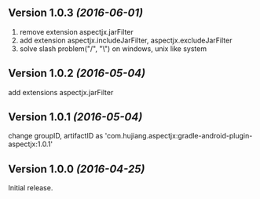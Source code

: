 Version 1.0.3 *(2016-06-01)*
----------------------------
1. remove extension aspectjx.jarFilter
2. add extension aspectjx.includeJarFilter, aspectjx.excludeJarFilter
3. solve slash problem("/", "\\") on windows, unix like system

Version 1.0.2 *(2016-05-04)*
----------------------------
add extensions aspectjx.jarFilter

Version 1.0.1 *(2016-05-04)*
----------------------------
change groupID, artifactID as 'com.hujiang.aspectjx:gradle-android-plugin-aspectjx:1.0.1'

Version 1.0.0 *(2016-04-25)*
----------------------------

Initial release.